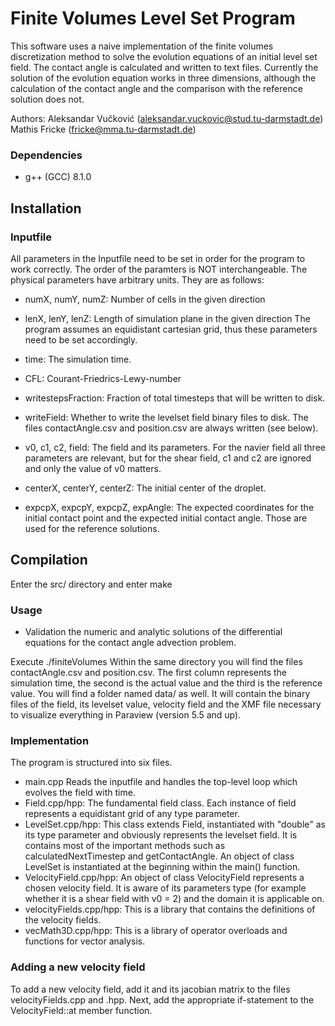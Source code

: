 # Finite Volumes Level Set Program

This software uses a naive implementation of the finite volumes discretization method to solve the evolution equations of an
initial level set field. The contact angle is calculated and written to text files. Currently the solution of the evolution equation works in three dimensions, although the calculation of the contact angle and the comparison with the reference solution does not.

Authors:
	Aleksandar Vučković (aleksandar.vuckovic@stud.tu-darmstadt.de)
	Mathis Fricke (fricke@mma.tu-darmstadt.de)

### Dependencies

* g++ (GCC) 8.1.0

## Installation

### Inputfile

All parameters in the Inputfile need to be set in order for the program to work correctly.
The order of the paramters is NOT interchangeable.
The physical parameters have arbitrary units.
They are as follows:
* numX, numY, numZ: Number of cells in the given direction
* lenX, lenY, lenZ: Length of simulation plane in the given direction
The program assumes an equidistant cartesian grid, thus these parameters need to be set accordingly.

* time: The simulation time.
* CFL: Courant-Friedrics-Lewy-number 
* writestepsFraction: Fraction of total timesteps that will be written to disk.
* writeField: Whether to write the levelset field binary files to disk. The files contactAngle.csv and position.csv are always written (see below).
* v0, c1, c2, field: The field and its parameters. For the navier field all three parameters are relevant, but for the shear field, c1 and c2 are ignored and only the value of v0 matters.
* centerX, centerY, centerZ: The initial center of the droplet.
* expcpX, expcpY, expcpZ, expAngle: The expected coordinates for the initial contact point and the expected initial contact angle. Those are used for the reference solutions.

## Compilation

Enter the src/ directory and enter
	make

### Usage

* Validation the numeric and analytic solutions of the differential equations for the contact angle advection problem.

Execute
	./finiteVolumes
Within the same directory you will find the files contactAngle.csv and position.csv. The first column represents the simulation time, the second is the actual value and the third is the reference value.
You will find a folder named data/ as well. It will contain the binary files of the field, its levelset value, velocity field and the XMF file necessary to visualize everything in Paraview (version 5.5 and up).

### Implementation

The program is structured into six files. 

* main.cpp Reads the inputfile and handles the top-level loop which evolves the field with time.
* Field.cpp/hpp: The fundamental field class. Each instance of field represents a equidistant grid of any type parameter.
* LevelSet.cpp/hpp: This class extends Field, instantiated with "double" as its type parameter and obviously represents the levelset field. It is contains most of the important methods such as calculatedNextTimestep and getContactAngle. An object of class LevelSet is instantiated at the beginning within the main() function.
* VelocityField.cpp/hpp: An object of class VelocityField represents a chosen velocity field. It is aware of its parameters type (for example whether it is a shear field with v0 = 2) and the domain it is applicable on.
* velocityFields.cpp/hpp: This is a library that contains the definitions of the velocity fields.
* vecMath3D.cpp/hpp: This is a library of operator overloads and functions for vector analysis.

### Adding a new velocity field

To add a new velocity field, add it and its jacobian matrix to the files velocityFields.cpp and .hpp. Next, add the appropriate if-statement to the VelocityField::at member function.





